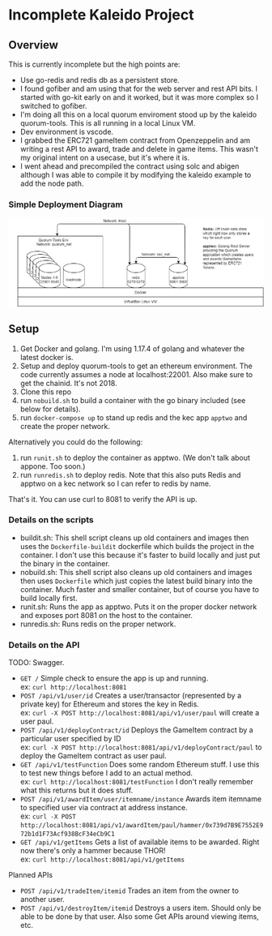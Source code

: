 # Incomplete Kaleido Project

##  Overview

This is currently incomplete but the high points are:

- Use go-redis and redis db as a persistent store.
- I found gofiber and am using that for the web server and rest API bits.  I started with go-kit early on and it worked, but it was more complex so I switched to gofiber.
- I'm doing all this on a local quorum enviroment stood up by the kaleido quorum-tools.  This is all running in a local Linux VM.
- Dev environment is vscode.
- I grabbed the ERC721 gameItem contract from Openzeppelin and am writing a rest API to award, trade and delete in game items.  This wasn't my original intent on a usecase, but it's where it is.
- I went ahead and precompiled the contract using solc and abigen although I was able to compile it by modifying the kaleido example to add the node path.

### Simple Deployment Diagram

![Sooo pretty!!](images/kec_diagram.jpg)

## Setup

1.  Get Docker and golang.  I'm using 1.17.4 of golang and whatever the latest docker is.
2.  Setup and deploy quorum-tools to get an ethereum environment.  The code currently assumes a node at localhost:22001.  Also make sure to get the chainid.  It's not 2018.
3.  Clone this repo
1.  run `nobuild.sh` to build a container with the go binary included (see below for details).
2.  run `docker-compose up` to stand up redis and the kec app `apptwo` and create the proper network.

Alternatively you could do the following:

1.  run `runit.sh` to deploy the container as apptwo.  (We don't talk about appone.  Too soon.)
1.  run `runredis.sh` to deploy redis.  Note that this also puts Redis and apptwo on a kec network so I can refer to redis by name.

That's it.  You can use curl to 8081 to verify the API is up.

### Details on the scripts

- buildit.sh: This shell script cleans up old containers and images then uses the `Dockerfile-buildit` dockerfile which builds the project in the container.  I don't use this because it's faster to build locally and just put the binary in the container.
- nobuild.sh: This shell script also cleans up old containers and images then uses `Dockerfile` which just copies the latest build binary into the container.  Much faster and smaller container, but of course you have to build locally first.
- runit.sh: Runs the app as apptwo.  Puts it on the proper docker network and exposes port 8081 on the host to the container.
- runredis.sh: Runs redis on the proper network.

### Details on the API

TODO: Swagger.

- `GET /` Simple check to ensure the app is up and running.  
ex: `curl http://localhost:8081`
- `POST /api/v1/user/id` Creates a user/transactor (represented by a private key) for Ethereum and stores the key in Redis.  
ex: `curl -X POST http://localhost:8081/api/v1/user/paul` will create a user paul.  
- `POST /api/v1/deployContract/id` Deploys the GameItem contract by a particular user specified by ID  
ex: `curl -X POST http://localhost:8081/api/v1/deployContract/paul` to deploy the GameItem contract as user paul.
- `GET /api/v1/testFunction` Does some random Ethereum stuff.  I use this to test new things before I add to an actual method.  
ex: `curl http://localhost:8081/testFunction`  I don't really remember what this returns but it does stuff.
- `POST /api/v1/awardItem/user/itemname/instance` Awards item itemname to specified user via contract at address instance.  
ex: `curl -X POST http://localhost:8081/api/v1/awardItem/paul/hammer/0x739d7B9E7552E972b1d1F73Acf938BcF34eCb9C1`
- `GET /api/v1/getItems` Gets a list of available items to be awarded.  Right now there's only a hammer because THOR!  
ex: `curl http://localhost:8081/api/v1/getItems`

Planned APIs

- `POST /api/v1/tradeItem/itemid` Trades an item from the owner to another user.
- `POST /api/v1/destroyItem/itemid` Destroys a users item.  Should only be able to be done by that user.
Also some Get APIs around viewing items, etc.
